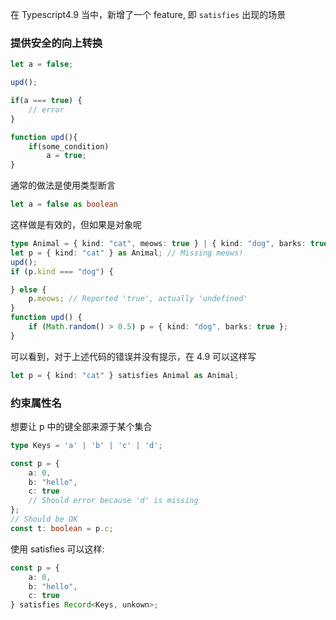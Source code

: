 在 Typescript4.9 当中，新增了一个 feature, 即 `satisfies`
出现的场景
### 提供安全的向上转换
```ts
let a = false;

upd();

if(a === true) {
	// error
}

function upd(){
	if(some_condition) 
		a = true;
}

```
通常的做法是使用类型断言
```ts
let a = false as boolean
```

这样做是有效的，但如果是对象呢
```ts
type Animal = { kind: "cat", meows: true } | { kind: "dog", barks: true };
let p = { kind: "cat" } as Animal; // Missing meows!
upd();
if (p.kind === "dog") {

} else {
    p.meows; // Reported 'true', actually 'undefined'
}
function upd() {
    if (Math.random() > 0.5) p = { kind: "dog", barks: true };
}
```

可以看到，对于上述代码的错误并没有提示，在 4.9 可以这样写
```ts
let p = { kind: "cat" } satisfies Animal as Animal;
```

### 约束属性名
想要让 p 中的键全部来源于某个集合
```ts
type Keys = 'a' | 'b' | 'c' | 'd';

const p = {
    a: 0,
    b: "hello",
    c: true
    // Should error because 'd' is missing
};
// Should be OK
const t: boolean = p.c;
```
使用 satisfies 可以这样:
```ts
const p = {
    a: 0,
    b: "hello",
    c: true
} satisfies Record<Keys, unkown>;
```


